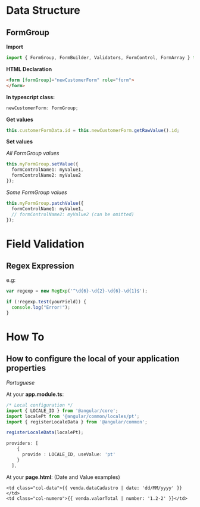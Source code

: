 

# Data Structure

## FormGroup

**Import**
```typescript
import { FormGroup, FormBuilder, Validators, FormControl, FormArray } from '@angular/forms';
```

**HTML Declaration**
```html
<form [formGroup]="newCustomerForm" role="form">
</form>
```

**In typescript class:**
```typescript
newCustomerForm: FormGroup;
```

**Get values**
```typescript
this.customerFormData.id = this.newCustomerForm.getRawValue().id;
```

**Set values**

_All FormGroup values_
```typescript
this.myFormGroup.setValue({
  formControlName1: myValue1, 
  formControlName2: myValue2
});
```
_Some FormGroup values_
```typescript
this.myFormGroup.patchValue({
  formControlName1: myValue1, 
  // formControlName2: myValue2 (can be omitted)
});
```
# Field Validation

## Regex Expression
e.g:
```typescript
var regexp = new RegExp('^\d{6}-\d{2}-\d{6}-\d{1}$');

if (!regexp.test(yourField)) {
  console.log("Error!");
}
```

# How To

## How to configure the local of your application properties
_Portuguese_

At your **app.module.ts**:
```typescript
/* Local configuration */
import { LOCALE_ID } from '@angular/core';
import localePt from '@angular/common/locales/pt';
import { registerLocaleData } from '@angular/common';

registerLocaleData(localePt);

providers: [
    {
      provide : LOCALE_ID, useValue: 'pt'
    }
  ],
```
At your **page.html**: (Date and Value examples)
```
<td class="col-data">{{ venda.dataCadastro | date: 'dd/MM/yyyy' }}</td>
<td class="col-numero">{{ venda.valorTotal | number: '1.2-2' }}</td>
```

